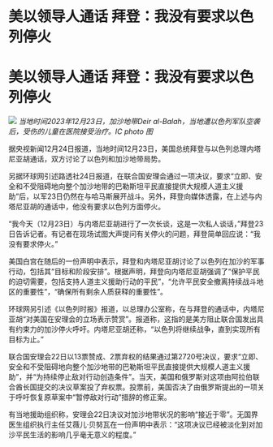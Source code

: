 # 美以领导人通话 拜登：我没有要求以色列停火

# 美以领导人通话 拜登：我没有要求以色列停火

![](https://inews.gtimg.com/om_bt/OZvZo0NBx1Q0AbfXnSniSMQ9XAHVQybvflPl0Lf3YvfCwAA/1000)
_当地时间2023年12月23日，加沙地带Deir al-Balah，当地遭以色列军队空袭后，受伤的儿童在医院接受治疗。IC photo 图_

据央视新闻12月24日报道，当地时间12月23日，美国总统拜登与以色列总理内塔尼亚胡通话，双方讨论了以色列和加沙地带局势。

另据环球网引述路透社24日报道，在联合国安理会通过一项决议，要求“立即、安全和不受阻碍地向整个加沙地带的巴勒斯坦平民直接提供大规模人道主义援助”后，以军23日仍然在与哈马斯展开战斗。另外，拜登向媒体透露，在上述与内塔尼亚胡的通话中，他没有要求以色列方面停火。

“我今天（12月23日）与内塔尼亚胡进行了一次长谈，这是一次私人谈话，”拜登23日告诉记者。有记者在现场试图大声提问有关停火的问题，拜登简单回应说：“我没有要求停火。”

美国白宫在随后的一份声明中表示，拜登和内塔尼亚胡讨论了以色列在加沙的军事行动，包括其“目标和阶段安排”。根据声明，拜登向内塔尼亚胡强调了“保护平民的迫切需要，包括支持人道主义援助行动的平民”，“允许平民安全撤离持续战斗地区的重要性”，“确保所有剩余人质获释的重要性”。

环球网另引述《以色列时报》报道，以总理办公室称，在与拜登的通话中，内塔尼亚胡“对美国在安理会的立场表示赞赏”。报道称，这指的是美方阻止联合国发出具有约束力的加沙停火呼吁。内塔尼亚胡还称，“以色列将继续战争，直到实现所有目标为止。”

联合国安理会22日以13票赞成、2票弃权的结果通过第2720号决议，要求“立即、安全和不受阻碍地向整个加沙地带的巴勒斯坦平民直接提供大规模人道主义援助”，并“为持续停止敌对行动创造条件”。当天，美国和俄罗斯对这项由阿拉伯联合酋长国提交的决议草案投了弃权票。投票前，美国否决了由俄罗斯提出的一项关于呼吁恢复原草案中“暂停敌对行动”措辞的修正案。

有当地援助组织称，安理会22日决议对加沙地带状况的影响“接近于零”。无国界医生组织执行主任艾薇儿·贝努瓦在一份声明中表示：“这项决议已经被淡化到对加沙平民生活的影响几乎毫无意义的程度。”

